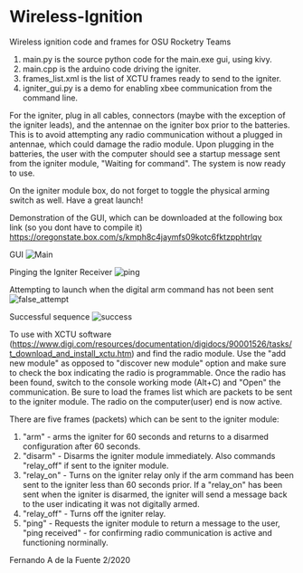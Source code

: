 # Wireless-Ignition
Wireless ignition code and frames for OSU Rocketry Teams


1. main.py is the source python code for the main.exe gui, using kivy.
2. main.cpp is the arduino code driving the igniter.
3. frames_list.xml is the list of XCTU frames ready to send to the igniter.
4. igniter_gui.py is a demo for enabling xbee communication from the command line.

For the igniter, plug in all cables, connectors (maybe with the exception of the igniter leads), and the antennae on the igniter box prior to the batteries. This is to avoid attempting any radio communication without a plugged in antennae, which could damage the radio module. Upon plugging in the batteries, the user with the computer should see a startup message sent from the igniter module, "Waiting for command". The system is now ready to use.

On the igniter module box, do not forget to toggle the physical arming switch as well. Have a great launch!

Demonstration of the GUI, which can be downloaded at the following box link (so you dont have to compile it) https://oregonstate.box.com/s/kmph8c4jaymfs09kotc6fktzpphtrlqv

GUI
![Main](https://github.com/fernancode/Wireless-Ignition/blob/master/screencap1.JPG)

Pinging the Igniter Receiver
![ping](https://github.com/fernancode/Wireless-Ignition/blob/master/screencap2.JPG)

Attempting to launch when the digital arm command has not been sent
![false_attempt](https://github.com/fernancode/Wireless-Ignition/blob/master/screencap3.JPG)

Successful sequence
![success](https://github.com/fernancode/Wireless-Ignition/blob/master/screencap4.JPG)

To use with XCTU software (https://www.digi.com/resources/documentation/digidocs/90001526/tasks/t_download_and_install_xctu.htm) and find the radio module. Use the "add new module" as opposed to "discover new module" option and make sure to check the box indicating the radio is programmable. Once the radio has been found, switch to the console working mode (Alt+C) and "Open" the communication. Be sure to load the frames list which are packets to be sent to the igniter module. The radio on the computer(user) end is now active.

There are five frames (packets) which can be sent to the igniter module:
1. "arm" - arms the igniter for 60 seconds and returns to a disarmed configuration after 60 seconds.
2. "disarm" - Disarms the igniter module immediately. Also commands "relay_off" if sent to the igniter module.
3. "relay_on" - Turns on the igniter relay only if the arm command has been sent to the igniter less than 60 seconds prior. If a "relay_on" has been sent when the igniter is disarmed, the igniter will send a message back to the user indicating it was not digitally armed.
4. "relay_off" - Turns off the igniter relay.
5. "ping" - Requests the igniter module to return a message to the user, "ping received" - for confirming radio communication is active and functioning norminally.

Fernando A de la Fuente 2/2020
